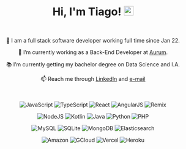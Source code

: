 <h1 align="center">
   Hi, I'm Tiago! <img src="https://media.giphy.com/media/hvRJCLFzcasrR4ia7z/giphy.gif" width="25px" height="25px">
</h1>
<br/>
<div align="center">
  <div>
     <p>📔 I am a full stack software developer working full time since Jan 22.</p>
     <p>🌱 I’m currently working as a Back-End Developer at <a href='https://aurum.com.br/'>Aurum</a>.</p>
     <p>📚 I’m currently getting my bachelor degree on Data Science and I.A.</p>
     <p>📫 Reach me through <a href='https://www.linkedin.com/in/tiagoornelasadv/'>LinkedIn</a> and <a href="mailto: advtiagoornelas@gmail.com">e-mail</a></p>
  </div>
  <br/>
  <p>
     <img alt="JavaScript" src="https://img.shields.io/badge/JavaScript-F7DF1E?logo=javascript&logoColor=white&style=flat" />
     <img alt="TypeScript" src="https://img.shields.io/badge/TypeScript-3178C6?logo=typescript&logoColor=white&style=flat" />
     <img alt="React" src="https://img.shields.io/badge/React-61DAFB?logo=react&logoColor=white&style=flat" />
     <img alt="AngularJS" src="https://img.shields.io/badge/Angular JS-DD0031?logo=angular&logoColor=white&style=flat" />
     <img alt="Remix" src="https://img.shields.io/badge/Remix-000000?logo=remix&logoColor=white&style=flat" />
  </p>
  <p>
     <img alt="NodeJS" src="https://img.shields.io/badge/Node.JS-339933?style=for-the-badge&logo=node.js&logoColor=white&style=flat" />
     <img alt="Kotlin" src="https://img.shields.io/badge/Kotlin-7F52FF?style=for-the-badge&logo=kotlin&logoColor=white&style=flat" />
     <img alt="Java" src="https://img.shields.io/badge/Java-red?style=for-the-badge&logo=openjdk&logoColor=white&style=flat" />
     <img alt="Python" src="https://img.shields.io/badge/Python-3776AB?style=for-the-badge&logo=python&logoColor=white&style=flat" />
     <img alt="PHP" src="https://img.shields.io/badge/PHP-777BB4?style=for-the-badge&logo=php&logoColor=white&style=flat" />
  </p>
  <p>
     <img alt="MySQL" src="https://img.shields.io/badge/MySQL-4479A1?style=for-the-badge&logo=mysql&logoColor=white&style=flat" />
     <img alt="SQLite" src="https://img.shields.io/badge/SQLite-003B57?logo=sqlite&logoColor=white&style=flat" />
     <img alt="MongoDB" src="https://img.shields.io/badge/MongoDB-47A248?logo=mongodb&logoColor=white&style=flat" />
     <img alt="Elasticsearch" src="https://img.shields.io/badge/Elasticsearch-FEC619?logo=elasticsearch&logoColor=white&style=flat" />
  </p>
  <p>
     <img alt="Amazon" src="https://img.shields.io/badge/Amazon AWS-232F3E?logo=amazon+aws&logoColor=white&style=flat" />
     <img alt="GCloud" src="https://img.shields.io/badge/Google Cloud-4285F4?logo=google+cloud&logoColor=white&style=flat" />
     <img alt="Vercel" src="https://img.shields.io/badge/Vercel-000000?logo=vercel&logoColor=white&style=flat" />
     <img alt="Heroku" src="https://img.shields.io/badge/Heroku-430098?logo=heroku&logoColor=white&style=flat" />
  </p>
</div>
